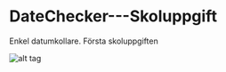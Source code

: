 # DateChecker---Skoluppgift
Enkel datumkollare. Första skoluppgiften

![alt tag](https://cloud.githubusercontent.com/assets/14196129/15450860/295ddede-1faa-11e6-90fe-e7ca67acbefc.png)
